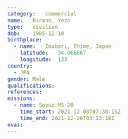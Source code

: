 ```yaml
---
category:	commercial
name:	Hirano, Yozo
type:	civilian
dob:	1985-12-10
birthplace:
  - name:	Imabari, Ehime, Japan
    latitude:	34.066667
    longitude:	133
country:
  - JPN
gender:	Male
qualifications:
references:
missions:
  - name: Soyuz MS-20
    time_start: 2021-12-08T07:38:15Z
    time_end: 2021-12-20T03:13:18Z
evas:
---
```

